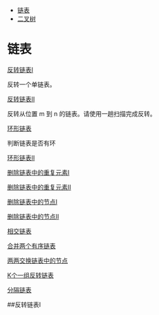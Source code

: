 <!-- GFM-TOC -->
* [链表](#链表)
* [二叉树](#二叉树)
<!-- GFM-TOC -->

# 链表

[反转链表I](##反转链表I)

反转一个单链表。

[反转链表II]()

反转从位置 m 到 n 的链表。请使用一趟扫描完成反转。

[环形链表]()

判断链表是否有环

[环形链表II]()

[删除链表中的重复元素I]()

[删除链表中的重复元素II]()

[删除链表中的节点I]()

[删除链表中的节点II]()

[相交链表]()

[合并两个有序链表]()

[两两交换链表中的节点]()

[K个一组反转链表]()

[分隔链表]()

##反转链表I
